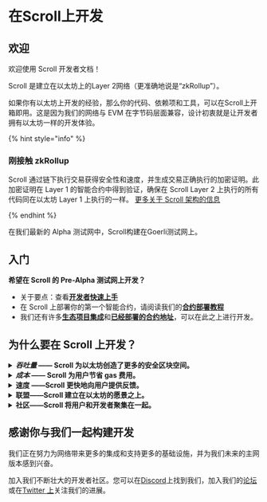 # 在Scroll上开发

## 欢迎

欢迎使用 Scroll 开发者文档！

Scroll 是建立在以太坊上的Layer 2网络（更准确地说是“zkRollup”）。

如果你有以太坊上开发的经验，那么你的代码、依赖项和工具，可以在Scroll上开箱即用。这是因为我们的网络与 EVM 在字节码层面兼容，设计初衷就是让开发者拥有以太坊一样的开发体验。

{% hint style="info" %}

### 刚接触 zkRollup

Scroll 通过链下执行交易获得安全性和速度，并生成交易正确执行的加密证明。此加密证明在 Layer 1 的智能合约中得到验证，确保在 Scroll Layer 2 上执行的所有代码同在以太坊 Layer 1 上执行的一样。
[更多关于 Scroll 架构的信息](https://scroll.io/blog/architecture)

{% endhint %}

在我们最新的 Alpha 测试网中，Scroll构建在Goerli测试网上。

## 入门

**希望在 Scroll 的 Pre-Alpha 测试网上开发？**

- 关于要点：查看[**开发者快速上手**](quickstart.md)
- 在 Scroll 上部署你的第一个智能合约，请阅读我们的[**合约部署教程**](contract_deployment.md)
- 我们还有许多[**生态项目集成**](integrations.md)和[**已经部署的合约地址**](./testnet_contract.md)，可以在此之上进行开发。


## 为什么要在 Scroll 上开发？

<details>

<summary><em><strong>吞吐量</strong></em><strong> —— Scroll 为以太坊创造了更多的安全区块空间。</strong></summary>

ZK Rollups 允许网络容纳更多交易，从而最大限度地减少链上拥堵。Scroll 通过使用零知识证明验证网络状态转换，继承了以太坊的安全性，可以在不影响去中心化的情况下处理更多交易。

</details>

<details>

<summary><em><strong>成本</strong></em><strong> —— Scroll 为用户节省 gas 费用。</strong></summary>

在以太坊上，对区块空间的竞争导致每笔交易的成本更高，因为每笔交易都会竞价以包含在下一个区块中。Scroll 利用最近在零知识证明和硬件加速方面取得的突破，极大地增加了安全区块空间并最大限度地降低了用户的交易成本。

</details>

<details>

<summary><strong>速度 ——Scroll 更快地向用户提供反馈。</strong></summary>

合并后，以太坊每 12 秒确认一个区块。Scroll的区块每 3 秒生成一个，并且为了降低风险操作，交易一旦包含在块中就可以被认为是最终确认的。这为社交和游戏应用程序中的链上交互打开了新的可能性。

</details>

<details>

<summary><strong>联盟——Scroll 建立在以太坊的愿景之上。</strong></summary>

Scroll 构建在以太坊的愿景之上。我们的宗旨是共建以太坊，而不是分裂它。去中心化、无需许可、抗审查和归属社区是我们工作和正在构建的路线图的核心。我们秉承开源精神，与以太坊基金会的隐私和扩容探索团队（PSE）密切合作，以支持他们在 zkEVM 上的工作，而zkEVM有朝一日可能会成为以太坊的核心。 我们还与治理 DAOs 和其他开源协议合作，以确保在部署应用程序的同时，我们也在努力扩大它们的影响——无论是在公共产品、核心基础设施还是下一代零知识用例中.

</details>

<details>

<summary><strong>社区——Scroll 将用户和开发者聚集在一起。</strong></summary>

我们知道在主网发布之前开源开发和吸引用户参与的难度所在！但Scroll 拥有着蓬勃发展的用户和开发者社区，有过 100,000 名渴望在我们的测试网上测试的用户的 Discord 社区，我们很高兴将开发者与提供真实反馈的用户联系在一起。

</details>


## 感谢你与我们一起构建开发

我们正在努力为网络带来更多的集成和支持更多的基础设施，并为我们未来的主网版本感到兴奋。

加入我们不断壮大的开发者社区。您可以在[Discord](https://discord.gg/scroll)上找到我们，加入我们的[论坛](https://community.scroll.io/)或在[Twitter 上](https://twitter.com/Scroll_ZKP)关注我们的进展。[](https://twitter.com/Scroll_ZKP)
